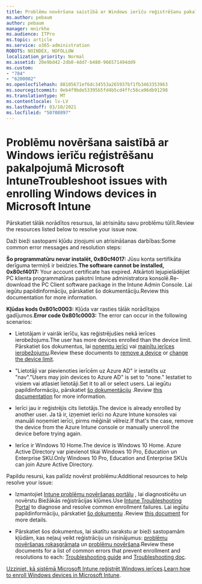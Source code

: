 ```yaml
---
title: Problēmu novēršana saistībā ar Windows ierīču reģistrēšanu pakalpojumā Microsoft Intune
ms.author: pebaum
author: pebaum
manager: mnirkhe
ms.audience: ITPro
ms.topic: article
ms.service: o365-administration
ROBOTS: NOINDEX, NOFOLLOW
localization_priority: Normal
ms.assetid: 20e9bd42-2db0-4dd7-b480-966571494dd9
ms.custom:
- "784"
- "6200002"
ms.openlocfilehash: 88105671ef6dc34553a265937bf1fb3463353963
ms.sourcegitcommit: 0eb4f9bde53395b5fd4b5cd4ffc56ca96db91298
ms.translationtype: MT
ms.contentlocale: lv-LV
ms.lasthandoff: 03/10/2021
ms.locfileid: "50708897"
---
```

# <a name="troubleshoot-issues-with-enrolling-windows-devices-in-microsoft-intune"></a><span data-ttu-id="d19f0-102">Problēmu novēršana saistībā ar Windows ierīču reģistrēšanu pakalpojumā Microsoft Intune</span><span class="sxs-lookup"><span data-stu-id="d19f0-102">Troubleshoot issues with enrolling Windows devices in Microsoft Intune</span></span>

<span data-ttu-id="d19f0-103">Pārskatiet tālāk norādītos resursus, lai atrisinātu savu problēmu tūlīt.</span><span class="sxs-lookup"><span data-stu-id="d19f0-103">Review the resources listed below to resolve your issue now.</span></span>
  
<span data-ttu-id="d19f0-104">Daži bieži sastopami kļūdu ziņojumi un atrisināšanas darbības:</span><span class="sxs-lookup"><span data-stu-id="d19f0-104">Some common error messages and resolution steps:</span></span>
  
 <span data-ttu-id="d19f0-105">**Šo programmatūru nevar instalēt, 0x80cf4017:** Jūsu konta sertifikāta derīguma termiņš ir beidzies.</span><span class="sxs-lookup"><span data-stu-id="d19f0-105">**The software cannot be installed, 0x80cf4017:** Your account certificate has expired.</span></span> <span data-ttu-id="d19f0-106">Atkārtoti lejupielādējiet PC klienta programmatūras pakotni Intune administratora konsolē.</span><span class="sxs-lookup"><span data-stu-id="d19f0-106">Re-download the PC Client software package in the Intune Admin Console.</span></span> <span data-ttu-id="d19f0-107">Lai iegūtu papildinformāciju, pārskatiet šo dokumentāciju.</span><span class="sxs-lookup"><span data-stu-id="d19f0-107">Review this documentation for more information.</span></span>
  
 <span data-ttu-id="d19f0-108">**Kļūdas kods 0x801c0003:** Kļūda var rasties tālāk norādītajos gadījumos.</span><span class="sxs-lookup"><span data-stu-id="d19f0-108">**Error code 0x801c0003:** The error can occur in the following scenarios:</span></span>
  
-  <span data-ttu-id="d19f0-109">Lietotājam ir vairāk ierīču, kas reģistrējušies nekā ierīces ierobežojums.</span><span class="sxs-lookup"><span data-stu-id="d19f0-109">The user has more devices enrolled than the device limit.</span></span> <span data-ttu-id="d19f0-110">Pārskatiet šos dokumentus, lai [noņemtu ierīci](https://docs.microsoft.com/intune/devices-wipe) vai [mainītu ierīces ierobežojumu](https://docs.microsoft.com/intune/enrollment-restrictions-set#set-device-limit-restrictions).</span><span class="sxs-lookup"><span data-stu-id="d19f0-110">Review these documents to [remove a device](https://docs.microsoft.com/intune/devices-wipe) or [change the device limit](https://docs.microsoft.com/intune/enrollment-restrictions-set#set-device-limit-restrictions).</span></span>

-  <span data-ttu-id="d19f0-111">"Lietotāji var pievienoties ierīcēm uz Azure AD" ir iestatīts uz "nav".</span><span class="sxs-lookup"><span data-stu-id="d19f0-111">"Users may join devices to Azure AD" is set to "none."</span></span> <span data-ttu-id="d19f0-112">Iestatiet to visiem vai atlasiet lietotāji.</span><span class="sxs-lookup"><span data-stu-id="d19f0-112">Set it to all or select users.</span></span> <span data-ttu-id="d19f0-113">Lai iegūtu papildinformāciju, pārskatiet [šo dokumentāciju](https://docs.microsoft.com/azure/active-directory/device-management-azure-portal#configure-device-settings) .</span><span class="sxs-lookup"><span data-stu-id="d19f0-113">Review [this documentation](https://docs.microsoft.com/azure/active-directory/device-management-azure-portal#configure-device-settings) for more information.</span></span>

-  <span data-ttu-id="d19f0-114">Ierīci jau ir reģistrējis cits lietotājs.</span><span class="sxs-lookup"><span data-stu-id="d19f0-114">The device is already enrolled by another user.</span></span> <span data-ttu-id="d19f0-115">Ja tā ir, izņemiet ierīci no Azure Intune konsoles vai manuāli noņemiet ierīci, pirms mēģināt vēlreiz.</span><span class="sxs-lookup"><span data-stu-id="d19f0-115">If that's the case, remove the device from the Azure Intune console or manually unenroll the device before trying again.</span></span>

-  <span data-ttu-id="d19f0-116">Ierīce ir Windows 10 Home.</span><span class="sxs-lookup"><span data-stu-id="d19f0-116">The device is Windows 10 Home.</span></span> <span data-ttu-id="d19f0-117">Azure Active Directory var pievienot tikai Windows 10 Pro, Education un Enterprise SKU.</span><span class="sxs-lookup"><span data-stu-id="d19f0-117">Only Windows 10 Pro, Education and Enterprise SKUs can join Azure Active Directory.</span></span>

<span data-ttu-id="d19f0-118">Papildu resursi, kas palīdz novērst problēmu:</span><span class="sxs-lookup"><span data-stu-id="d19f0-118">Additional resources to help resolve your issue:</span></span>
  
-  <span data-ttu-id="d19f0-119">Izmantojiet [Intune problēmu novēršanas portālu](https://devicemanagement.microsoft.com/#blade/Microsoft_Intune_DeviceSettings/TroubleshootBlade) , lai diagnosticētu un novērstu Biežākās reģistrācijas kļūmes.</span><span class="sxs-lookup"><span data-stu-id="d19f0-119">Use [Intune Troubleshooting Portal](https://devicemanagement.microsoft.com/#blade/Microsoft_Intune_DeviceSettings/TroubleshootBlade) to diagnose and resolve common enrollment failures.</span></span> <span data-ttu-id="d19f0-120">Lai iegūtu papildinformāciju, pārskatiet [šo dokumentu](https://docs.microsoft.com/intune/help-desk-operators) .</span><span class="sxs-lookup"><span data-stu-id="d19f0-120">Review [this document](https://docs.microsoft.com/intune/help-desk-operators) for more details.</span></span>

-  <span data-ttu-id="d19f0-121">Pārskatiet šos dokumentus, lai skatītu sarakstu ar bieži sastopamām kļūdām, kas neļauj veikt reģistrāciju un risinājumus: [problēmu novēršanas rokasgrāmata](https://support.microsoft.com/help/4089533/troubleshooting-windows-device-enrollment-problems-in-microsoft-intune) un [problēmu novēršana](https://docs.microsoft.com/troubleshoot/mem/intune/troubleshoot-device-enrollment-in-intune).</span><span class="sxs-lookup"><span data-stu-id="d19f0-121">Review these documents for a list of common errors that prevent enrollment and resolutions to each: [Troubleshooting guide](https://support.microsoft.com/help/4089533/troubleshooting-windows-device-enrollment-problems-in-microsoft-intune) and [Troubleshooting doc](https://docs.microsoft.com/troubleshoot/mem/intune/troubleshoot-device-enrollment-in-intune).</span></span>

<span data-ttu-id="d19f0-122">[Uzziniet, kā sistēmā Microsoft Intune reģistrēt Windows ierīces](https://docs.microsoft.com/intune/windows-enroll).</span><span class="sxs-lookup"><span data-stu-id="d19f0-122">[Learn how to enroll Windows devices in Microsoft Intune](https://docs.microsoft.com/intune/windows-enroll).</span></span>
